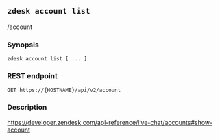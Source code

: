 ## `zdesk account list`

/account

### Synopsis

    zdesk account list [ ... ]

### REST endpoint

    GET https://{HOSTNAME}/api/v2/account

### Description

https://developer.zendesk.com/api-reference/live-chat/accounts#show-account

